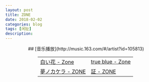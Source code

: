 ```yaml
---
layout: post
title: ZONE
date: 2018-02-02
categories: blog
tags: [闲扯]
description: 
---
```



<center>
## [音乐播放](http://music.163.com/#/artist?id=105813)
<table style="width:60%;">
<tr><td><a href="http://m10.music.126.net/20180202194211/b723d9006ffcfde2bfca6471ed1125f5/ymusic/3e7a/e532/106d/906b5f95fc9f536874fd8624be2fff67.mp3">白い花 - Zone</a></td>
<td><a href="http://m10.music.126.net/20180202194558/c83131de29bc24f3a1f7250c1a396e46/ymusic/3eb0/5d70/4875/d860fe5380a9996af6a82f47c5d4f26b.mp3">true blue - Zone</a></td></tr>

<tr><td><a href="http://fs.open.kugou.com/51a7c31d1c734cf739a023be300d223e/5a7449e8/G046/M03/09/0D/bg0DAFZcWu2AEU7HADzUufAcSQ4832.mp3">夢ノカケラ - ZONE</a></td>
<td><a href="http://dl.stream.qqmusic.qq.com/M800004Eybxj3JD87x.mp3?vkey=4FF3BF230CF9DBD6DFD4E4C0C0CB00FD2021BE3F6B9B56E945A7DF72A49F9FE75AF733F57F9855C0C902F025AE8D01E5E58FDC34DC43AA78&guid=5150825362&fromtag=1">証 - ZONE</a></td></tr>

</table>
</center>
